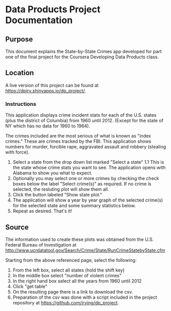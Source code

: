 # Data Products Project Documentation #

## Purpose ##

This document explains the State-by-State Crimes app developed for part one of the final project for the Coursera Developing Data Products class.

## Location ##

A live version of this project can be found at https://dpirv.shinyapps.io/dp_project/.

### Instructions ###

This application displays crime incident stats for each of the U.S. states (plus the district of Columbia) from 1960 until 2012. (Except for the state of NY which has no data for 1960 to 1964).

The crimes included are the most serious of what is known as "index crimes." These are crimes tracked by the FBI. This application shows numbers for murder, forcible rape, aggravated assault and robbery (stealing with force).

1. Select a state from the drop down list marked "Select a state"
1.1 This is the state whose crime stats you want to see. The application opens with Alabama to show you what to expect.
2. Optionally you may select one or more crimes by checking the check boxes below the label "Select crime(s)" as required. If no crime is selected, the resluting plot will show them all.
3. Click the button labeled "Show state plot."
4. The application will show a year by year graph of the selected crime(s) for the selected state and some summary statistics below.
5. Repeat as desired. That's it!

## Source ##

The information used to create these plots was obtained from the U.S. Federal Bureau of Investigation at http://www.ucrdatatool.gov/Search/Crime/State/RunCrimeStatebyState.cfm

Starting from the above referenced page, select the following:

1. From the left box, select all states (hold the shift key)
2. In the middle box select "number of violent crimes"
3. In the right hand box select all the years from 1960 until 2012
4. Click "get table"
5. On the resulting page there is a link to download the csv.
6. Preparation of the csv was done with a script included in the project repository at https://github.com/irving/dp_project.
